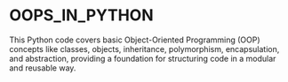 # OOPS_IN_PYTHON
 This Python code covers basic Object-Oriented Programming (OOP) concepts like classes, objects, inheritance, polymorphism, encapsulation, and abstraction, providing a foundation for structuring code in a modular and reusable way.
